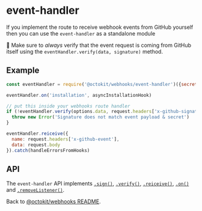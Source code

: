 # event-handler

If you implement the route to receive webhook events from GitHub yourself then you can use the `event-handler` as a standalone module

🚨 Make sure to _always_ verify that the event request is coming from GitHub itself using the `eventHandler.verify(data, signature)` method.

## Example

```js
const eventHandler = require('@octokit/webhooks/event-handler')({secret: 'mysecret'})

eventHandler.on('installation', asyncInstallationHook)

// put this inside your webhooks route handler
if (!eventHandler.verify(options.data, request.headers['x-github-signature'])) {
  throw new Error('Signature does not match event payload & secret')
}

eventHandler.reiceive({
  name: request.headers['x-github-event'],
  data: request.body
}).catch(handleErrorsFromHooks)
```

## API

The `event-handler` API implements [`.sign()`](../#webhookssign), [`.verify()`](../#webhooksverify), [`.reiceive()`](../#webhooksreceive), [`.on()`](../#webhookson) and [`.removeListener()`](../#webhooksremovelistener).

Back to [@octokit/webhooks README](..).
